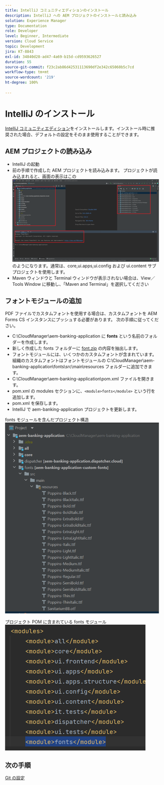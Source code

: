 ```yaml
---
title: IntelliJ コミュニティエディションのインストール
description: IntelliJ への AEM プロジェクトのインストールと読み込み
solution: Experience Manager
type: Documentation
role: Developer
level: Beginner, Intermediate
version: Cloud Service
topic: Development
jira: KT-8843
exl-id: 34840d28-ad47-4a69-b15d-cd9593626527
duration: 55
source-git-commit: f23c2ab86d42531113690df2e342c65060b5c7cd
workflow-type: tm+mt
source-wordcount: '219'
ht-degree: 100%

---
```


# IntelliJ のインストール

 [IntelliJ コミュニティエディション](https://www.jetbrains.com/idea/download/#section=windows)をインストールします。インストール時に推奨された場合、デフォルトの設定をそのまま使用することができます。

## AEM プロジェクトの読み込み

* IntelliJ の起動
* 前の手順で作成した AEM プロジェクトを読み込みます。 プロジェクトが読み込まれると、画面の表示はこの ![aem-banking-app](assets/aem-banking-app.png) のようになります。通常は、core,ui.apps,ui.config および ui.content サブプロジェクトを使用します。
* Maven ウィンドウと Terminal ウィンドウが表示されない場合は、View／Tools Window に移動し、「Maven and Terminal」を選択してください

## フォントモジュールの追加

PDF ファイルでカスタムフォントを使用する場合は、カスタムフォントを AEM Forms CS インスタンスにプッシュする必要があります。 次の手順に従ってください。

* C:\CloudManager\aem-banking-application に **fonts** という名前のフォルダーを作成します。
* 新しく作成した fonts フォルダーに [font.zip](assets/fonts.zip) の内容を抽出します。
* フォントモジュールには、いくつかのカスタムフォントが含まれています。組織のカスタムフォントはフォントモジュールの C:\CloudManager\aem-banking-application\fonts\src\main\resources フォルダーに追加できます。
* C:\CloudManager\aem-banking-application\pom.xml ファイルを開きます。
* pom.xml の modules セクションに、```<module>fonts</module>``` という行を追加します。
* pom.xml を保存します。
* IntelliJ で aem-banking-application プロジェクトを更新します。

fonts モジュールを含んだプロジェクト構造
![fonts-module](assets/fonts-module.png)

プロジェクト POM に含まれている fonts モジュール
![fonts-pom](assets/fonts-module-pom.png)

## 次の手順

[Git の設定](./setup-git.md)
